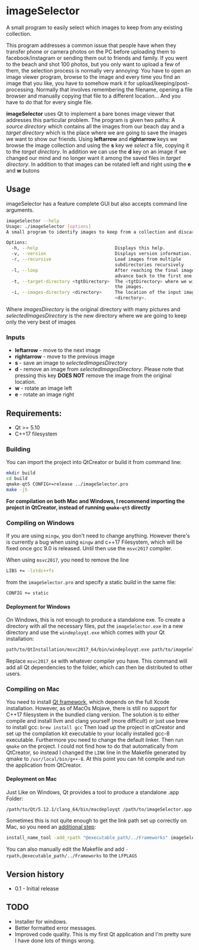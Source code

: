 # imageSelector
A small program to easily select which images to keep from any existing collection.

This program addresses a common issue that people have when they transfer phone or camera photos on the PC before uploading them to facebook/instagram or sending them out to friends and family. If you went to the beach and shot 100 photos, but you only want to upload a few of them, the selection process is normally very annoying: You have to open an image viewer program, browse to the image and every time you find an image that you like, you have to somehow mark it for upload/keeping/post-processing. Normally that involves remembering the filename, opening a file browser and manually copying that file to a different location... And you have to do that for every single file.

**imageSelector** uses Qt to implement a bare bones image viewer that addresses this particular problem. The program is given two paths: A *source directory* which contains all the images from our beach day and a *target directory* which is the place where we are going to save the images we want to show our friends. Using **leftarrow** and **rightarrow** keys we browse the image collection and using the **s** key we *select* a file, copying it to the *target directory*. In addition we can use the **d** key on an image if we changed our mind and no longer want it among the saved files in *target directory*. In addition to that images can be rotated left and right using the **e** and **w** butons

## Usage
imageSelector has a feature complete GUI but also accepts command line arguments.
```bash
imageSelector --help
Usage: ./imageSelector [options]
A small program to identify images to keep from a collection and discard others.

Options:
  -h, --help                             Displays this help.
  -v, --version                          Displays version information.
  -r, --recursive                        Load images from multiple
                                         subdirectories recursively
  -l, --loop                             After reaching the final image,
                                         advance back to the first one
  -t, --target-directory <tgtDirectory>  The <tgtDirectory> where we will keep
                                         the images.
  -i, --images-directory <directory>     The location of the input image
                                         <directory>.
```
Where *imagesDirectory* is the original directory with many pictures and *selectedImagesDirectory* is the new directory where we are going to keep only the very best of images
### Inputs
- **leftarrow** - move to the next image
- **rightarrow** - move to the previous image
- **s** - save an image to *selectedImagesDirectory*
- **d** - remove an image from *selectedImagesDirectory*. Please note that pressing this key **DOES NOT** remove the image from the original location.
- **w** - rotate an image left
- **e** - rotate an image right

## Requirements:
- Qt >= 5.10 
- C++17 filesystem

### Building
You can import the project into QtCreator or build it from command line:
```bash
mkdir build
cd build
qmake-qt5 CONFIG+=release ../imageSelector.pro
make -j5
```
**For compilation on both Mac and Windows, I recommend importing the project in QtCreator, instead of running `qmake-qt5` directly**
### Compiling on Windows
If you are using `mingw`, you don't need to change anything. However there's is currently a bug when using `mingw` and c++17 Filesystem, which will be fixed once gcc 9.0 is released. Until then use the `msvc2017` compiler.

When using `msvc2017`, you need to remove the line
```bash
LIBS += -lstdc++fs
```
from the `imageSelector.pro` and specify a static build in the same file:
```bash
CONFIG += static
```
#### Deployment for Windows
On Windows, this is not enough to produce a standalone exe. To create a directory with all the necessary files, put the `imageSelector.exe` in a new directory and use the `windeployqt.exe` which comes with your Qt installation:
```bash
path/to/QtInstallation/msvc2017_64/bin/windeployqt.exe path/to/imageSelector.exe`
```
Replace `msvc2017_64` with whatever compiler you have. This command will add all Qt dependencies to the folder, which can then be distributed to other users.

### Compiling on Mac
You need to install [Qt framework](https://www.qt.io/download), which depends on the full Xcode installation. However, as of MacOs Mojave, there is still no support for C++17 filesystem in the bundled clang version. The solution is to either compile and install llvm and clang yourself (more difficult) or just use brew to install gcc:
`brew install gcc`
Then load up the project in qtCreator and set up the compilation kit executable to your locally installed gcc-8 executable. Furthermore you need to change the default linker. Then run `qmake` on the project. I could not find how to do that automatically from QtCreator, so instead I changed the `LINK` line in the Makefile generated by qmake to `/usr/local/bin/g++-8`. At this point you can hit compile and run the application from QtCreator.
#### Deployment on Mac
Just Like on Windows, Qt provides a tool to produce a standalone .app Folder:
```bash
/path/to/Qt/5.12.1/clang_64/bin/macdeployqt /path/to/imageSelector.app
```
Sometimes this is not quite enough to get the link path set up correctly on Mac, so you need an [additional step](https://forum.qt.io/topic/77001/macdeployqt-missing-dependancies-when-installing/10):
```bash
install_name_tool -add_rpath "@executable_path/../Frameworks" imageSelector.app/Contents/MacOS/imageSelector
```
You can also manually edit the Makefile and add `-rpath,@executable_path/../Frameworks` to the `LFPLAGS`
## Version history
- 0.1 - Initial release

## TODO
- Installer for windows.
- Better formatted error messages.
- Improved code quality. This is my first Qt application and I'm pretty sure I have done lots of things wrong.

